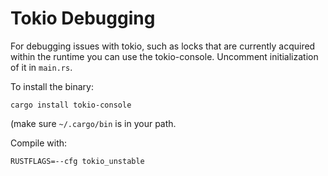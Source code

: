 # Tokio Debugging

For debugging issues with tokio, such as locks that are currently acquired within the runtime you can use the tokio-console. Uncomment initialization of it in `main.rs`.

To install the binary:

``` 
cargo install tokio-console
``` 

(make sure `~/.cargo/bin` is in your path.

Compile with:

``` 
RUSTFLAGS=--cfg tokio_unstable 
```